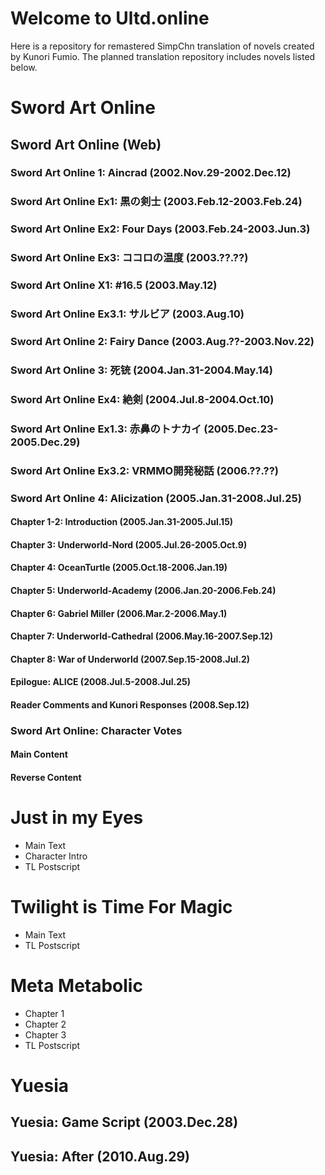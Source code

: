 # Welcome to Ultd.online

Here is a repository for remastered SimpChn translation of novels created by Kunori Fumio.
The planned translation repository includes novels listed below.

# Sword Art Online
## Sword Art Online (Web)
### Sword Art Online 1: Aincrad (2002.Nov.29-2002.Dec.12)
### Sword Art Online Ex1: 黒の剣士 (2003.Feb.12-2003.Feb.24)
### Sword Art Online Ex2: Four Days (2003.Feb.24-2003.Jun.3)
### Sword Art Online Ex3: ココロの温度 (2003.??.??)
### Sword Art Online X1: #16.5 (2003.May.12)
### Sword Art Online Ex3.1: サルビア (2003.Aug.10)
### Sword Art Online 2: Fairy Dance (2003.Aug.??-2003.Nov.22)
### Sword Art Online 3: 死铳 (2004.Jan.31-2004.May.14)
### Sword Art Online Ex4: 絶剣 (2004.Jul.8-2004.Oct.10)
### Sword Art Online Ex1.3: 赤鼻のトナカイ (2005.Dec.23-2005.Dec.29)
### Sword Art Online Ex3.2: VRMMO開発秘話 (2006.??.??)
### Sword Art Online 4: Alicization (2005.Jan.31-2008.Jul.25)
#### Chapter 1-2: Introduction (2005.Jan.31-2005.Jul.15)
#### Chapter 3: Underworld-Nord (2005.Jul.26-2005.Oct.9)
#### Chapter 4: OceanTurtle (2005.Oct.18-2006.Jan.19)
#### Chapter 5: Underworld-Academy (2006.Jan.20-2006.Feb.24)
#### Chapter 6: Gabriel Miller (2006.Mar.2-2006.May.1)
#### Chapter 7: Underworld-Cathedral (2006.May.16-2007.Sep.12)
#### Chapter 8: War of Underworld (2007.Sep.15-2008.Jul.2)
#### Epilogue: ALICE (2008.Jul.5-2008.Jul.25)
#### Reader Comments and Kunori Responses (2008.Sep.12)
### Sword Art Online: Character Votes
#### Main Content
#### Reverse Content

# Just in my Eyes
- Main Text
- Character Intro
- TL Postscript

# Twilight is Time For Magic
- Main Text
- TL Postscript

# Meta Metabolic
- Chapter 1
- Chapter 2
- Chapter 3
- TL Postscript

# Yuesia
## Yuesia: Game Script (2003.Dec.28)
## Yuesia: After (2010.Aug.29)

